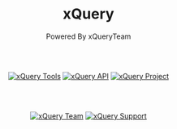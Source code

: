 <div align="center">
  <h1>xQuery</h1>
  <p>Powered By xQueryTeam</p>

  <br><br>

  <a href="https://github.com/rtlCode/xQueryTools"><img src="https://img.shields.io/badge/-xQuery%20Tools-white?style=flat&logo=github&logoColor=black" alt="xQuery Tools"></a>
  <a href="https://github.com/rtlCode/xQueryAPI"><img src="https://img.shields.io/badge/-xQuery%20API-white?style=flat&logo=github&logoColor=black" alt="xQuery API"></a>
  <a href="https://github.com/rtlCode/xQueryProject"><img src="https://img.shields.io/badge/-xQuery%20Project-white?style=flat&logo=github&logoColor=black" alt="xQuery Project"></a>
  
  <br><br>
  
  <a href="https://t.me/xQueryTeam"><img src="https://img.shields.io/badge/-xQuery%20Team-white?style=flat&logo=telegram&logoColor=blue" alt="xQuery Team"></a>
  <a href="https://t.me/xQuerySupport"><img src="https://img.shields.io/badge/-xQuery%20Support-white?style=flat&logo=telegram&logoColor=blue" alt="xQuery Support"></a>
</div>
